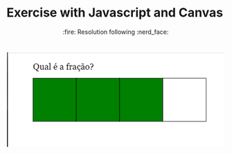 # Exercise with Javascript and Canvas

 <p align="center"> 
 :fire: Resolution following :nerd_face:
</p>

 <h1 align="center">
  <img alt="desenhaQuadrado" title="#desenhaQuadrado" src="./img/desenhaQuadrado.png" />
</h1>